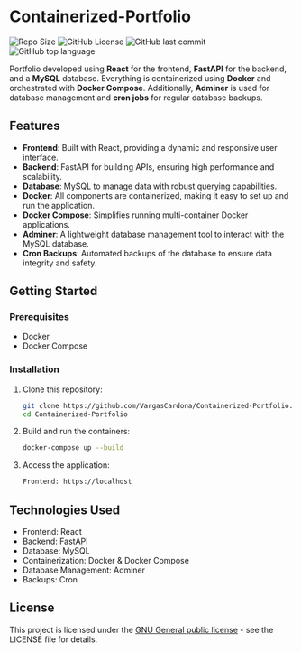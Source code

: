 # Containerized-Portfolio
![Repo Size](https://img.shields.io/github/repo-size/VargasCardona/Containerized-Portfolio)
![GitHub License](https://img.shields.io/github/license/VargasCardona/Containerized-Portfolio)
![GitHub last commit](https://img.shields.io/github/last-commit/VargasCardona/Containerized-Portfolio)
![GitHub top language](https://img.shields.io/github/languages/top/VargasCardona/Containerized-Portfolio)

Portfolio developed using **React** for the frontend, **FastAPI** for the backend, and a **MySQL** database. Everything is containerized using **Docker** and orchestrated with **Docker Compose**. Additionally, **Adminer** is used for database management and **cron jobs** for regular database backups.

## Features

- **Frontend**: Built with React, providing a dynamic and responsive user interface.
- **Backend**: FastAPI for building APIs, ensuring high performance and scalability.
- **Database**: MySQL to manage data with robust querying capabilities.
- **Docker**: All components are containerized, making it easy to set up and run the application.
- **Docker Compose**: Simplifies running multi-container Docker applications.
- **Adminer**: A lightweight database management tool to interact with the MySQL database.
- **Cron Backups**: Automated backups of the database to ensure data integrity and safety.

## Getting Started

### Prerequisites

- Docker
- Docker Compose

### Installation

1. Clone this repository:
   ```bash
   git clone https://github.com/VargasCardona/Containerized-Portfolio.git
   cd Containerized-Portfolio
   ```

2. Build and run the containers:
    ```bash
    docker-compose up --build
    ```

3. Access the application:
    ```bash
    Frontend: https://localhost
    ```

## Technologies Used
- Frontend: React
- Backend: FastAPI
- Database: MySQL
- Containerization: Docker & Docker Compose
- Database Management: Adminer
- Backups: Cron

## License
This project is licensed under the [GNU General public license](https://www.gnu.org/licenses/) - see the LICENSE file for details.
